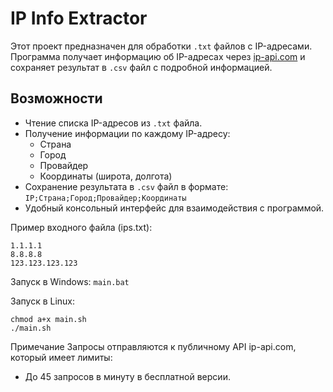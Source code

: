# IP Info Extractor

Этот проект предназначен для обработки `.txt` файлов с IP-адресами. Программа получает информацию об IP-адресах через [ip-api.com](http://ip-api.com/json/) и сохраняет результат в `.csv` файл с подробной информацией.

## Возможности

- Чтение списка IP-адресов из `.txt` файла.
- Получение информации по каждому IP-адресу:
  - Страна
  - Город
  - Провайдер
  - Координаты (широта, долгота)
- Сохранение результата в `.csv` файл в формате:
```IP;Страна;Город;Провайдер;Координаты```
- Удобный консольный интерфейс для взаимодействия с программой.

Пример входного файла (ips.txt):
```
1.1.1.1
8.8.8.8
123.123.123.123
```

Запуск в Windows:
```main.bat```

Запуск в Linux:
```
chmod a+x main.sh
./main.sh
```


Примечание
Запросы отправляются к публичному API ip-api.com, который имеет лимиты:
 - До 45 запросов в минуту в бесплатной версии.
